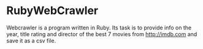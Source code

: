 # RubyWebCrawler
Webcrawler is a program written in Ruby. Its task is to provide info on the year, title rating and director of the best 7 movies from http://imdb.com and save it as a csv file.

